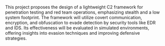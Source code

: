This project proposes the design of a lightweight C2 framework for penetration testing and red team operations, emphasizing stealth and a low system footprint. The framework will utilize covert communication, encryption, and obfuscation to evade detection by security tools like EDR and IDS. Its effectiveness will be evaluated in simulated environments, offering insights into evasion techniques and improving defensive strategies.